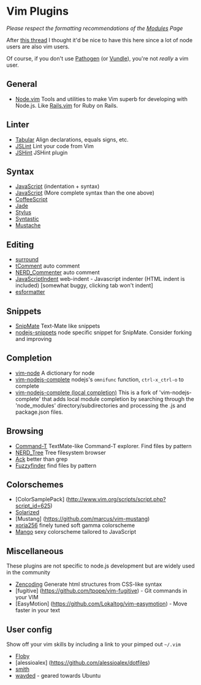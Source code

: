 # Vim Plugins

_Please respect the formatting recommendations of the [Modules](https://github.com/joyent/node/wiki/Modules) Page_

After [this thread](http://groups.google.com/group/nodejs/browse_thread/thread/c5fe809d3cf9ca72) I thought it'd be nice to have this here since a lot of node users are also vim users.

Of course, if you don't use [Pathogen](http://www.vim.org/scripts/script.php?script_id=2332) (or [Vundle](http://github.com/gmarik/vundle)), you're not _really_ a vim user.

## General

* [Node.vim](https://github.com/moll/vim-node) Tools and utilities to make Vim superb for developing with Node.js. Like [Rails.vim](https://github.com/tpope/vim-rails) for Ruby on Rails.

## Linter

* [Tabular](http://vimcasts.org/episodes/aligning-text-with-tabular-vim/) Align declarations, equals signs, etc.
* [JSLint](https://github.com/hallettj/jslint.vim) Lint your code from Vim
* [JSHint](https://github.com/walm/jshint.vim) JSHint plugin


## Syntax

* [JavaScript](https://github.com/pangloss/vim-javascript) (indentation + syntax)
* [JavaScript](https://github.com/jelera/vim-javascript-syntax) (More complete syntax than the one above)
* [CoffeeScript](https://github.com/kchmck/vim-coffee-script)
* [Jade](https://github.com/digitaltoad/vim-jade)
* [Stylus](https://github.com/wavded/vim-stylus)
* [Syntastic](https://github.com/scrooloose/syntastic)
* [Mustache](https://github.com/juvenn/mustache.vim.git)

## Editing

* [surround](http://www.vim.org/scripts/script.php?script_id=1697) 
* [tComment](http://www.vim.org/scripts/script.php?script_id=1173) auto comment
* [NERD_Commenter](http://www.vim.org/scripts/script.php?script_id=1218) auto comment
* [JavaScriptIndent](http://www.vim.org/scripts/script.php?script_id=3081) web-indent - Javascript indenter (HTML indent is included) [somewhat buggy, clicking tab won't indent]
* [esformatter](https://gist.github.com/nisaacson/6939960) 

## Snippets

* [SnipMate](http://www.vim.org/scripts/script.php?script_id=2540) Text-Mate like snippets
* [nodejs-snippets](https://github.com/jamescarr/snipmate-nodejs) node specific snippet for SnipMate. Consider forking and improving

## Completion

* [vim-node](https://github.com/guileen/vim-node) A dictionary for node
* [vim-nodejs-complete](https://github.com/myhere/vim-nodejs-complete) nodejs's `omnifunc` function, `ctrl-x_ctrl-o` to complete
* [vim-nodejs-complete (local completion)](https://github.com/ahayman/vim-nodejs-complete) This is a fork of 'vim-nodejs-complete' that adds local module completion by searching through the 'node_modules' directory/subdirectories and processing the .js and package.json files.

## Browsing

* [Command-T](http://www.vim.org/scripts/script.php?script_id=3025) TextMate-like Command-T explorer. Find files by pattern
* [NERD_Tree](http://www.vim.org/scripts/script.php?script_id=1658) Tree filesystem browser
* [Ack](https://github.com/mileszs/ack.vim) better than grep
* [Fuzzyfinder](http://www.vim.org/scripts/script.php?script_id=1984) find files by pattern

## Colorschemes

* [ColorSamplePack] (http://www.vim.org/scripts/script.php?script_id=625)
* [Solarized](https://github.com/altercation/vim-colors-solarized)
* [Mustang] (https://github.com/marcus/vim-mustang)
* [xoria256](http://www.vim.org/scripts/script.php?script_id=2140) finely tuned soft gamma colorscheme
* [Mango](https://github.com/goatslacker/mango.vim) sexy colorscheme tailored to JavaScript


## Miscellaneous

These plugins are not specific to node.js development but are widely used in the community

* [Zencoding](http://www.vim.org/scripts/script.php?script_id=2981) Generate html structures from CSS-like syntax
* [fugitive] (https://github.com/tpope/vim-fugitive) - Git commands in your VIM
* [EasyMotion] (https://github.com/Lokaltog/vim-easymotion) - Move faster in your text

## User config

Show off your vim skills by including a link to your pimped out `~/.vim`

* [Floby](https://github.com/Floby/vim-config)
* [alessioalex] (https://github.com/alessioalex/dotfiles)
* [smith](https://github.com/smith/vim-config)
* [wavded](https://github.com/wavded/.vim) - geared towards Ubuntu